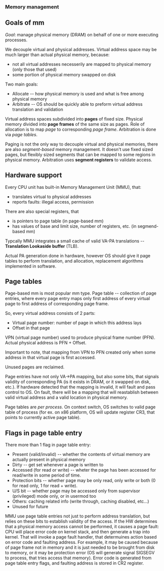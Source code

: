 ### Memory management

## Goals of mm

*Goal*: manage physical memory (DRAM) on behalf of one or more executing processes.

We decouple virtual and physical addresses. Virtual address space may be much larger
than actual physical memory, because:

* not all virtual addresses necesserily are mapped to physical memory (only those that used)
* some portion of physical memory swapped on disk

Two main goals:

* Allocate -- how physical memory is used and what is free among physical memory
* Arbitrate -- OS should be quickly able to preform virtual address translation and validation

Virtual address spaces subdivided into **pages** of fixed size. Physical memory
divided into **page frames** of the same size as pages. Role of allocation is 
to map *page* to corresponding *page frame*. Arbitration is done via *page tables*.

Paging is not the only way to decouple virtual and physical memories, there are
also *segment-based* memory management. It doesn't use fixed sized pages, but
flexibly sized segments that can be mapped to some regions in physical memory. Arbitration
uses **segment registers** to validate access.

## Hardware support

Every CPU unit has built-in Memory Management Unit (MMU), that:

* translates virtual to physical addresses
* reports faults: illegal access, permission

There are also special registers, that

* is pointers to page table (in page-based mm)
* has values of base and limit size, number of registers, etc. (in segmend-based mm)

Typcally MMU integrates a small cache of valid VA-PA translations -- **Translation Lookaside buffer**
(TLB).

Actual PA generation done in hardware, however OS should give it page tables to perform translation,
and allocation, replacement algorithms implemented in software.

## Page tables

Page-based mm is most popular mm type.
Page table -- collection of page entries, where every page entry
maps only first address of every virtual page to first address of 
corresponding page frame.

So, every virtual address consists of 2 parts: 

* Virtual page number: number of page in which this address lays
* Offset in that page

VPN (virtual page number) used to produce physical frame number (PFN). 
Actual physical address is PFN + Offset.

Important to note, that mapping from VPN to PFN created only 
when some address in that virtual page is first accessed.

Unused pages are reclaimed.

Page entries have not only VA->PA mapping, but also some bits,
that signals validity of corresponding PA (is it exists in DRAM, or it swapped on disk, etc.).
If hardware detected that the mapping is invalid, it will fault and pass control to OS. On fault,
there will be a mapping that will reastablish between valid virtual address and a valid location
in physical memory.

Page tables are *per process*. On context switch, OS switches to valid page table of process
(for ex. on x86 platform, OS will update register CR3, that points to currently active page table).

## Flags in page table entry

There more than 1 flag in page table entry:

* Present (valid/invalid) -- whether the contents of virtual memory are actually present in physical memory
* Dirty -- get set whenever a page is written to
* Accessed (for read or write) -- wheter the page has been accessed for read/write in some period of time.
* Protection bits -- whether page may be only read, only write or both (0 for read only, 1 for read + write).
* U/S bit -- whether page may be accessed only from supervisor (privileged) mode only, or in usermod too
* Others: caching related info (write through, caching disabled, etc...)
* Unused for future

MMU use page table entries not just to perform address translation, but relies on these bits
to establish validity of the access. If the HW determines that a physical memory access 
cannot be performed, it causes a page fault: CPU will place error code on kernel stack,
and then generate a trap into kernel. That will invoke a page fault handler, that
determuines action based on error code and faulting address. For example, it may be caused
because of page frame not in memory and it is just needed to be brought from disk to memory,
or it may be protection error (OS will generate signal SIGSEGV to process, that tries access that memory). Error code is generated from page table entry flags, and faulting address is stored in CR2 
register.
